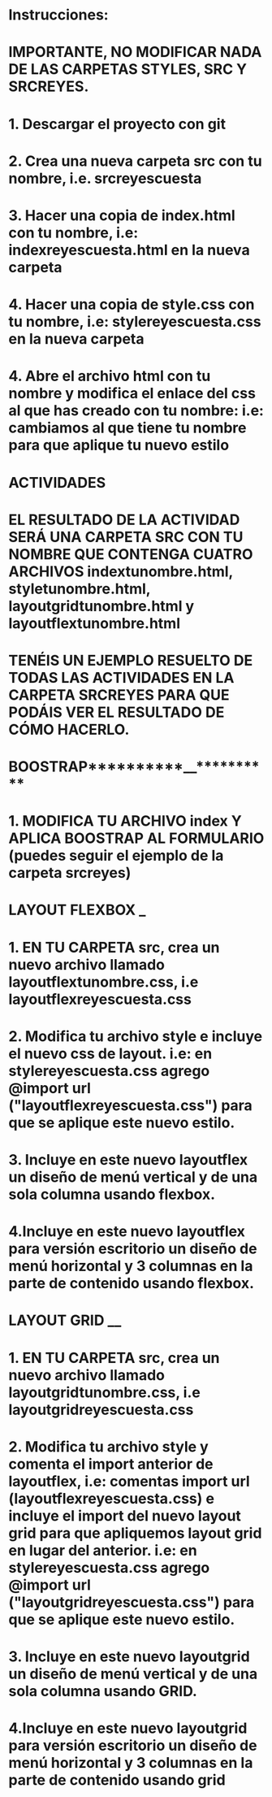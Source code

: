 # Instrucciones:

# IMPORTANTE, NO MODIFICAR NADA DE LAS CARPETAS STYLES, SRC Y SRCREYES.

# 1. Descargar el proyecto con git

# 2. Crea una nueva carpeta src con tu nombre, i.e. srcreyescuesta

# 3. Hacer una copia de index.html con tu nombre, i.e: indexreyescuesta.html en la nueva carpeta

# 4. Hacer una copia de style.css con tu nombre, i.e: stylereyescuesta.css en la nueva carpeta

# 4. Abre el archivo html con tu nombre y modifica el enlace del css al que has creado con tu nombre: i.e: <link rel="stylesheet" href="styles.css" /> cambiamos al que tiene tu nombre <link rel="stylesheet" href="stylereyescuesta.css" /> para que aplique tu nuevo estilo

# ACTIVIDADES

# EL RESULTADO DE LA ACTIVIDAD SERÁ UNA CARPETA SRC CON TU NOMBRE QUE CONTENGA CUATRO ARCHIVOS indextunombre.html, styletunombre.html, layoutgridtunombre.html y layoutflextunombre.html

# TENÉIS UN EJEMPLO RESUELTO DE TODAS LAS ACTIVIDADES EN LA CARPETA SRCREYES PARA QUE PODÁIS VER EL RESULTADO DE CÓMO HACERLO.

# BOOSTRAP**********\_\_**********

# 1. MODIFICA TU ARCHIVO index Y APLICA BOOSTRAP AL FORMULARIO (puedes seguir el ejemplo de la carpeta srcreyes)

# LAYOUT FLEXBOX **********\_**********

# 1. EN TU CARPETA src, crea un nuevo archivo llamado layoutflextunombre.css, i.e layoutflexreyescuesta.css

# 2. Modifica tu archivo style e incluye el nuevo css de layout. i.e: en stylereyescuesta.css agrego @import url ("layoutflexreyescuesta.css") para que se aplique este nuevo estilo.

# 3. Incluye en este nuevo layoutflex un diseño de menú vertical y de una sola columna usando flexbox.

# 4.Incluye en este nuevo layoutflex para versión escritorio un diseño de menú horizontal y 3 columnas en la parte de contenido usando flexbox.

# LAYOUT GRID ************\_\_************

# 1. EN TU CARPETA src, crea un nuevo archivo llamado layoutgridtunombre.css, i.e layoutgridreyescuesta.css

# 2. Modifica tu archivo style y comenta el import anterior de layoutflex, i.e: comentas import url (layoutflexreyescuesta.css) e incluye el import del nuevo layout grid para que apliquemos layout grid en lugar del anterior. i.e: en stylereyescuesta.css agrego @import url ("layoutgridreyescuesta.css") para que se aplique este nuevo estilo.

# 3. Incluye en este nuevo layoutgrid un diseño de menú vertical y de una sola columna usando GRID.

# 4.Incluye en este nuevo layoutgrid para versión escritorio un diseño de menú horizontal y 3 columnas en la parte de contenido usando grid
